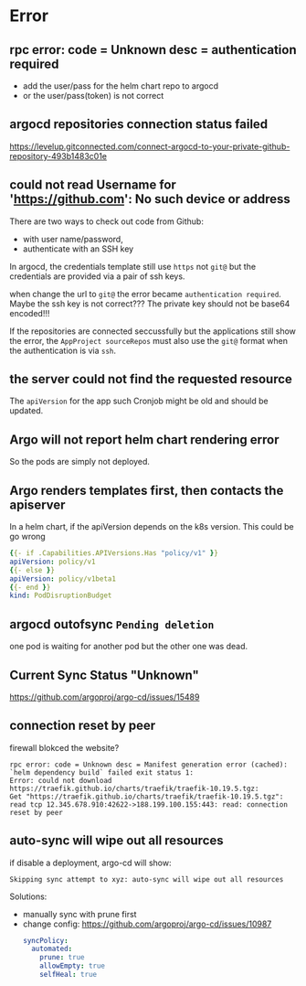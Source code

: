 # Error

## rpc error: code = Unknown desc = authentication required
- add the user/pass for the helm chart repo to argocd
- or the user/pass(token) is not correct

## argocd repositories connection status failed
https://levelup.gitconnected.com/connect-argocd-to-your-private-github-repository-493b1483c01e

## could not read Username for 'https://github.com': No such device or address
There are two ways to check out code from Github:
- with user name/password,
- authenticate with an SSH key

In argocd, the credentials template still use `https` not `git@` but the credentials are provided via a pair of ssh keys.

when change the url to `git@` the error became `authentication required`. Maybe the ssh key is not correct??? The private key should not be base64 encoded!!!

If the repositories are connected seccussfully but the applications still show the error, the `AppProject sourceRepos` must also use the `git@` format when the authentication is via `ssh`.

## the server could not find the requested resource
The `apiVersion` for the app such Cronjob might be old and should be updated.

## Argo will not report helm chart rendering error
So the pods are simply not deployed.

## Argo renders templates first, then contacts the apiserver
In a helm chart, if the apiVersion depends on the k8s version. This could be go wrong
```yaml
{{- if .Capabilities.APIVersions.Has "policy/v1" }}
apiVersion: policy/v1
{{- else }}
apiVersion: policy/v1beta1
{{- end }}
kind: PodDisruptionBudget
```

## argocd outofsync `Pending deletion`
one pod is waiting for another pod but the other one was dead.

## Current Sync Status "Unknown"
https://github.com/argoproj/argo-cd/issues/15489

## connection reset by peer
firewall blokced the website?
```
rpc error: code = Unknown desc = Manifest generation error (cached):
`helm dependency build` failed exit status 1:
Error: could not download https://traefik.github.io/charts/traefik/traefik-10.19.5.tgz:
Get "https://traefik.github.io/charts/traefik/traefik-10.19.5.tgz":
read tcp 12.345.678.910:42622->188.199.100.155:443: read: connection reset by peer
```

## auto-sync will wipe out all resources
if disable a deployment, argo-cd will show: 
```
Skipping sync attempt to xyz: auto-sync will wipe out all resources
```

Solutions:
- manually sync with prune first
- change config: https://github.com/argoproj/argo-cd/issues/10987
  ```yaml
  syncPolicy:
    automated: 
      prune: true 
      allowEmpty: true
      selfHeal: true 
  ```
